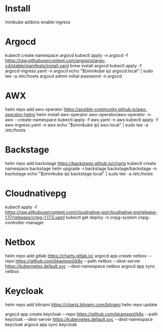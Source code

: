 # Install

minikube addons enable ingress

# Argocd
kubectl create namespace argocd
kubectl apply -n argocd -f https://raw.githubusercontent.com/argoproj/argo-cd/stable/manifests/install.yaml
brew install argocd
kubectl apply -f argocd-ingress.yaml -n argocd
echo "$(minikube ip) argocd.local" | sudo tee -a /etc/hosts
argocd admin initial-password -n argocd

# AWX
helm repo add awx-operator https://ansible-community.github.io/awx-operator-helm/
helm install awx-operator awx-operator/awx-operator -n awx --create-namespace
kubectl apply -f awx.yaml -n awx
kubectl apply -f awx-ingress.yaml -n awx
echo "$(minikube ip) awx.local" | sudo tee -a /etc/hosts

# Backstage
helm repo add backstage https://backstage.github.io/charts
kubectl create namespace backstage
helm upgrade -i backstage backstage/backstage -n backstage
echo "$(minikube ip) backstage.local" | sudo tee -a /etc/hosts

# Cloudnativepg
kubectl apply -f \
  https://raw.githubusercontent.com/cloudnative-pg/cloudnative-pg/release-1.17/releases/cnpg-1.17.5.yaml
kubectl get deploy -n cnpg-system cnpg-controller-manager

# Netbox
helm repo add gitlab https://charts.gitlab.io/
argocd app create netbox --repo https://github.com/bkampsnl/k8s --path netbox --dest-server https://kubernetes.default.svc --dest-namespace netbox 
argocd app sync netbox

# Keycloak
helm repo add bitnami https://charts.bitnami.com/bitnami
helm repo update

argocd app create keycloak --repo https://github.com/bkampsnl/k8s --path keycloak  --dest-server https://kubernetes.default.svc --dest-namespace keycloak
argocd app sync keycloak
